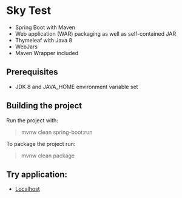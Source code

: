 Sky Test
====================================

- Spring Boot with Maven 
- Web application (WAR) packaging as well as self-contained JAR
- Thymeleaf with Java 8 
- WebJars
- Maven Wrapper included

Prerequisites
-------------

- JDK 8 and JAVA_HOME environment variable set 

Building the project
--------------------

Run the project with:

> mvnw clean spring-boot:run

To package the project run:

> mvnw clean package

Try application:
--------------------

- [Localhost](http://localhost:8080/)